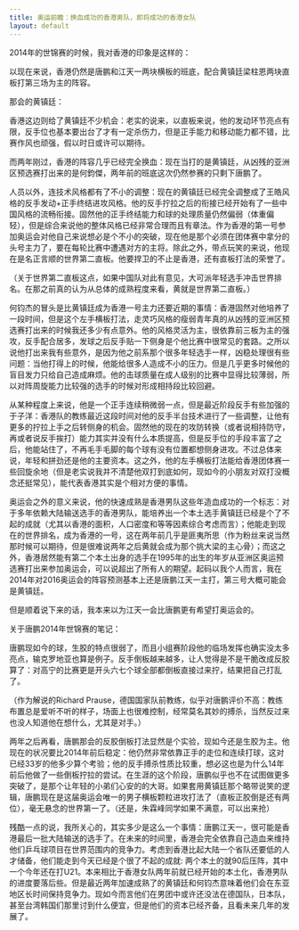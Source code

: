 ```yaml
---
title: 奥运前瞻：换血成功的香港男队，即将成功的香港女队
layout: default
---
```


2014年的世锦赛的时候，我对香港的印象是这样的：

以现在来说，香港仍然是唐鹏和江天一两块横板的班底，配合黄镇廷梁柱恩两块直板打第三场为主的阵容。

那会的黄镇廷：

香港这边则给了黄镇廷不少机会：老实的说来，以直板来说，他的发动环节亮点有限，反手位也基本要出台了才有一定杀伤力，但是正手能力和移动能力都不错，比赛作风也顽强，假以时日或许可以期待。

而两年刚过，香港的阵容几乎已经完全换血：现在当打的是黄镇廷，从凶残的亚洲区预选赛打出来的是何鈞傑，两年前的班底这次仍然参赛的只剩下唐鹏了。

人员以外，连技术风格都有了不小的调整：现在的黄镇廷已经完全调整成了王皓风格的反手发动+正手终结进攻风格。他的反手拧拉之后的衔接已经开始有了一些中国风格的流畅衔接。固然他的正手终结能力和球的处理质量仍然偏弱（体重偏轻），但是综合来说他的整体风格已经非常合理而且有章法。作为香港的第一号参加奥运会对他自己来说想必是个不小的突破，现在他是那个必须在团体赛中拿分的头号主力了，要在每轮比赛中遭遇对方的主将。除此之外，带点玩笑的来说，他现在是名正言顺的世界第二直板。他要捍卫的不止是香港，还有直板打法的荣誉了。

（关于世界第二直板这点，如果中国队对此有意见，大可派年轻选手冲击世界排名。在那之前真的认为从总体的成熟程度来看，黄就是世界第二直板。）

何钧杰的冒头是比黄镇廷成为香港一号主力还要近期的事情：香港固然对他培养了一段时间，但是这个左手横板打法，走灵巧风格的瘦弱青年真的从凶残的亚洲区预选赛打出来的时候我还多少有点意外。他的风格灵活为主，很依靠前三板为主的强攻，反手配合居多，发球之后反手贴一下侧身是个他比赛中很常见的套路。之所以说他打出来我有些意外，是因为他之前系那个很多年轻选手一样，凶稳处理很有些问题：当他打得上的时候，他能给很多人造成不小的压力。但是几乎更多时候他的盲目发力只给自己造成麻烦。他的击球质量在成人级别的比赛中显得比较薄弱，所以对阵周旋能力比较强的选手的时候对形成相持段比较回避。

从某种程度上来说，他是一个正手连续稍微弱一点，但是最近阶段反手有些加强的于子洋：香港队的教练最近这段时间对他的反手半台技术进行了一些调整，让他有更多的拧拉上手之后转侧身的机会。固然他的现在的攻防转换（或者说相持防守，再或者说反手挨打）能力其实并没有什么本质提高，但是反手位的手段丰富了之后，他能站住了，不再毛手毛脚的每个球有没有位置都想侧身进攻。不过总体来说，年轻和拼劲还是他的主要资本。这之外，他的左手横板打法能给香港团体赛一些回旋余地（但是老实说我并不清楚他双打到底如何，现如今的小朋友对双打没概念还挺常见），能代表香港其实是个相对方便的事情。

奥运会之外的意义来说，他的快速成熟是香港男队这些年造血成功的一个标志：对于多年依赖大陆输送选手的香港男队，能培养出一个本土选手黄镇廷已经是个了不起的成就（尤其以香港的面积，人口密度和等等因素综合考虑而言）；他能走到现在的世界排名，成为香港的一号，这在两年前几乎是匪夷所思（作为粉丝来说当然那时候可以期待，但是很难说两年之后黄就会成为那个挑大梁的主心骨）；而这之外，香港居然能有第二个本土出身的选手在1995年的出生的年岁从亚洲区奥运预选赛打出来参加奥运会，可以说超出了所有人的期望。起码以我个人而言，我在2014年对2016奥运会的阵容预测基本上还是唐鹏江天一主打，第三号大概可能会是黄镇廷。

但是顺着说下来的话，我本来以为江天一会比唐鹏更有希望打奥运会的。

关于唐鹏2014年世锦赛的笔记：

唐鹏现如今的球，生胶的特点很弱了，而且小组赛阶段他的临场发挥也确实没太多亮点，输克罗地亚也算是例子。反手倒板越来越多，让人觉得是不是干脆改成反胶算了：对高宁的比赛更是开头六七个球全部都倒板直接过来拧，结果把自己打乱了。

（作为解说的Richard Prause，德国国家队前教练，似乎对唐鹏评价不高：教练布置总是爱听不听的样子，场面上也很难控制，经常莫名其妙的搏杀，当然反过来也没人知道他在想什么，尤其是对手。）

两年之后再看，唐鹏那会的反胶倒板打法显然是个实验，现如今还是生胶为主。他现在的状况要比2014年前后稳定：他仍然非常依靠正手的走位和连续打球，这对已经33岁的他多少算个考验；他的反手搏杀性质比较重，想必这也是为什么14年前后他做了一些倒板拧拉的尝试。在生涯的这个阶段，唐鹏似乎也不在试图做更多突破了，是那个让年轻的小弟们心安的的大哥。如果套用黄镇廷那个略带说笑的逻辑，唐鹏现在是这届奥运会唯一的男子横板颗粒进攻打法了（直板正胶倒是还有两位），毫无悬念的世界第一了。（还是，朱霖峰同学如果不满意，可以出来抢）

残酷一点的说，我所关心的，其实多少是这么一个事情：唐鹏江天一，很可能是香港最后一批大陆输送的选手了。在未来的时间里，香港会完全依靠自己造血来维持他们乒乓球项目在世界范围内的竞争力。考虑到香港比起大陆一个省队还要低的人才储备，他们能走到今天已经是个很了不起的成就: 两个本土的就90后压阵，其中一个今年还在打U21。本来相比于香港女队两年前就已经开始的本土化，香港男队的进度要落后些。但是最近两年加速成熟了的黄镇廷和何钧杰意味着他们会在东亚地区长时间保持竞争力。现如今而言他们在男团中或许还没法在德国队，日本队，甚至台湾韩国们那里讨到什么便宜，但是他们的资本已经齐备，且看未来几年的发展了。
